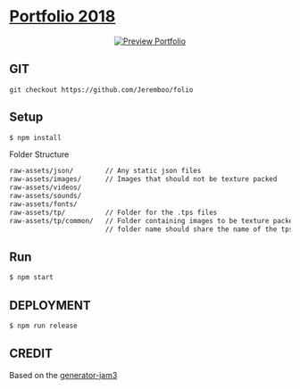 # <a href="https://jeremieboulay.fr" target="_blank">Portfolio 2018</a>

<p align="center">
  <a href="https://jeremieboulay.fr" target="_blank">
    <img alt="Preview Portfolio" src="https://github.com/Jeremboo/folio/blob/master/raw-assets/images/sharing-facebook.png?raw=true">
  </a>
</p>

## GIT

```
git checkout https://github.com/Jeremboo/folio
```

## Setup

```bash
$ npm install
```

Folder Structure
```bash
raw-assets/json/ 		// Any static json files
raw-assets/images/		// Images that should not be texture packed
raw-assets/videos/
raw-assets/sounds/
raw-assets/fonts/
raw-assets/tp/			// Folder for the .tps files
raw-assets/tp/common/	// Folder containing images to be texture packed,
						// folder name should share the name of the tps file
```

## Run

```bash
$ npm start
```

## DEPLOYMENT

```bash
$ npm run release
```

## CREDIT

Based on the [generator-jam3](https://github.com/Jeremboo/generator-jam3)